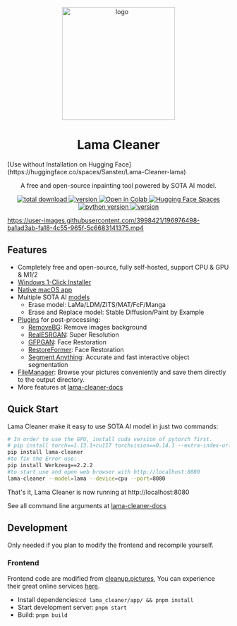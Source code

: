 <p align="center">
   <img alt="logo" height=256 src="./assets/logo.png" />
</p>
<h1 align="center">Lama Cleaner</h1>
[Use without Installation on Hugging Face](https://huggingface.co/spaces/Sanster/Lama-Cleaner-lama)
<p align="center">A free and open-source inpainting tool powered by SOTA AI model.</p>

<p align="center">
  <a href="https://github.com/Sanster/lama-cleaner">
    <img alt="total download" src="https://pepy.tech/badge/lama-cleaner" />
  </a>
  <a href="https://pypi.org/project/lama-cleaner/">
    <img alt="version" src="https://img.shields.io/pypi/v/lama-cleaner" />
  </a>
  <a href="https://colab.research.google.com/drive/1e3ZkAJxvkK3uzaTGu91N9TvI_Mahs0Wb?usp=sharing">
    <img alt="Open in Colab" src="https://colab.research.google.com/assets/colab-badge.svg" />
  </a>

  <a href="https://huggingface.co/spaces/Sanster/Lama-Cleaner-lama">
    <img alt="Hugging Face Spaces" src="https://img.shields.io/badge/%F0%9F%A4%97%20Hugging%20Face-Spaces-blue" />
  </a>

  <a href="">
    <img alt="python version" src="https://img.shields.io/pypi/pyversions/lama-cleaner" />
  </a>
  <a href="https://hub.docker.com/r/cwq1913/lama-cleaner">
    <img alt="version" src="https://img.shields.io/docker/pulls/cwq1913/lama-cleaner" />
  </a>
</p>

https://user-images.githubusercontent.com/3998421/196976498-ba1ad3ab-fa18-4c55-965f-5c6683141375.mp4

## Features

- Completely free and open-source, fully self-hosted, support CPU & GPU & M1/2
- [Windows 1-Click Installer](https://lama-cleaner-docs.vercel.app/install/windows_1click_installer)
- [Native macOS app](https://opticlean.io/)
- Multiple SOTA AI [models](https://lama-cleaner-docs.vercel.app/models)
  - Erase model: LaMa/LDM/ZITS/MAT/FcF/Manga
  - Erase and Replace model: Stable Diffusion/Paint by Example
- [Plugins](https://lama-cleaner-docs.vercel.app/plugins) for post-processing:
  - [RemoveBG](https://github.com/danielgatis/rembg): Remove images background 
  - [RealESRGAN](https://github.com/xinntao/Real-ESRGAN): Super Resolution
  - [GFPGAN](https://github.com/TencentARC/GFPGAN): Face Restoration
  - [RestoreFormer](https://github.com/wzhouxiff/RestoreFormer): Face Restoration
  - [Segment Anything](https://lama-cleaner-docs.vercel.app/plugins#interactive-segmentation): Accurate and fast interactive object segmentation
- [FileManager](https://lama-cleaner-docs.vercel.app/features/file_manager): Browse your pictures conveniently and save them directly to the output directory.
- More features at [lama-cleaner-docs](https://lama-cleaner-docs.vercel.app/)

## Quick Start

Lama Cleaner make it easy to use SOTA AI model in just two commands:

```bash
# In order to use the GPU, install cuda version of pytorch first.
# pip install torch==1.13.1+cu117 torchvision==0.14.1 --extra-index-url https://download.pytorch.org/whl/cu117
pip install lama-cleaner
#to fix the Error use:
pip install Werkzeug==2.2.2
#to start use and open web browser with http://localhost:8080
lama-cleaner --model=lama --device=cpu --port=8080
```

That's it, Lama Cleaner is now running at http://localhost:8080

See all command line arguments at [lama-cleaner-docs](https://lama-cleaner-docs.vercel.app/install/pip)

## Development

Only needed if you plan to modify the frontend and recompile yourself.

### Frontend

Frontend code are modified from [cleanup.pictures](https://github.com/initml/cleanup.pictures), You can experience their
great online services [here](https://cleanup.pictures/).

- Install dependencies:`cd lama_cleaner/app/ && pnpm install`
- Start development server: `pnpm start`
- Build: `pnpm build`
